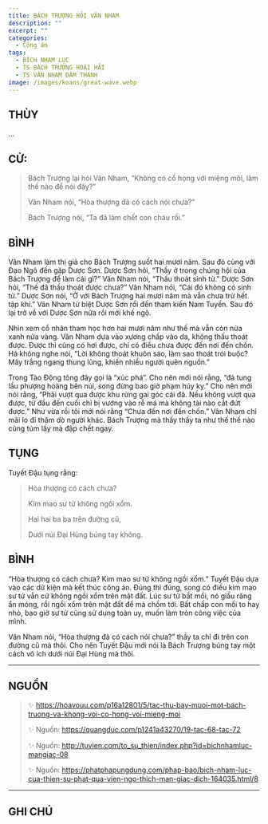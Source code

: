 ```yaml
---
title: BÁCH TRƯỢNG HỎI VÂN NHAM
description: ""
excerpt: ""
categories:
  - Công án
tags:
  - BÍCH NHAM LỤC
  - TS BÁCH TRƯỢNG HOÀI HẢI
  - TS VÂN NHAM ĐÀM THẠNH
image: /images/koans/great-wave.webp
---
```


## THÙY

...

## CỬ:

> Bách Trượng lại hỏi Vân Nham, “Không có cổ họng với miệng môi, làm thế nào để nói đây?” 
> 
> Vân Nham nói, “Hòa thượng đã có cách nói chưa?” 
> 
> Bách Trượng nói, “Ta đã làm chết con cháu rồi.”

## BÌNH

Vân Nham làm thị giả cho Bách Trượng suốt hai mươi năm. Sau đó cùng với Đạo Ngô đến gặp Dược Sơn. Dược Sơn hỏi, “Thầy ở trong chúng hội của Bách Trượng để làm cái gì?” Vân Nham nói, “Thấu thoát sinh tử.” Dược Sơn hỏi, “Thế đã thấu thoát được chưa?” Vân Nham nói, “Cái đó không có sinh tử.” Dược Sơn nói, “Ở với Bách Trượng hai mươi năm mà vẫn chưa trừ hết tập khí.” Vân Nham từ biệt Dược Sơn rồi đến tham kiến Nam Tuyền. Sau đó lại trở về với Dược Sơn nữa rồi mới khế ngộ.

Nhìn xem cổ nhân tham học hơn hai mươi năm như thế mà vẫn còn nửa xanh nửa vàng. Vân Nham dựa vào xương chấp vào da, không thấu thoát được. Được thì cũng có hơi được, chỉ có điều chưa được đến nơi đến chốn. Há không nghe nói, “Lời không thoát khuôn sáo, làm sao thoát trói buộc? Mây trắng ngang thung lũng, khiến nhiều người quên nguồn.”

Trong Tào Động tông đây gọi là “xúc phá”. Cho nên mới nói rằng, “đá tung lầu phượng hoàng bên núi, song đừng bao giờ phạm húy kỵ.” Cho nên mới nói rằng, “Phải vượt qua được khu rừng gai góc cái đã. Nếu không vượt qua được, từ đầu đến cuối chỉ bị vướng vào rễ má mà không tài nào cắt đứt được.” Như vừa rồi tôi mới nói rằng “Chưa đến nơi đến chốn.” Vân Nham chỉ mãi lo đi thăm dò người khác. Bách Trượng mà thấy thầy ta như thế thế nào cũng túm lấy mà đập chết ngay.

## TỤNG

Tuyết Đậu tụng rằng:

> Hòa thượng có cách chưa?
>
> Kim mao sư tử không ngồi xổm.
>
> Hai hai ba ba trên đường cũ,
>
> Dưới núi Đại Hùng búng tay không.

## BÌNH

“Hòa thượng có cách chưa? Kim mao sư tử không ngồi xổm.” Tuyết Đậu dựa vào các dữ kiện mà kết thúc công án. Đúng thì đúng, song có điều kim mao sư tử vẫn cứ không ngồi xổm trên mặt đất. Lúc sư tử bắt mồi, nó giấu răng ẩn móng, rồi ngồi xổm trên mặt đất để mà chồm tới. Bất chấp con mồi to hay nhỏ, bao giờ sư tử cũng sử dụng toàn uy, muốn làm tròn công việc của mình.

Vân Nham nói, “Hòa thượng đã có cách nói chưa?” thầy ta chỉ đi trên con đường cũ mà thôi. Cho nên Tuyết Đậu mới nói là Bách Trượng búng tay một cách vô ích dưới núi Đại Hùng mà thôi.

<hr class="blog-rule" />

## NGUỒN

> ✨ https://hoavouu.com/p16a12801/5/tac-thu-bay-muoi-mot-bach-truong-va-khong-voi-co-hong-voi-mieng-moi
>
> ✨ Nguồn: https://quangduc.com/p1241a43270/19-tac-68-tac-72
>
> ✨ Nguồn: http://tuvien.com/to_su_thien/index.php?id=bichnhamluc-mangiac-08
>
> ✨ Nguồn: https://phatphapungdung.com/phap-bao/bich-nham-luc-cua-thien-su-phat-qua-vien-ngo-thich-man-giac-dich-164035.html/8

<hr class="blog-rule" />

## GHI CHÚ

[^1]: ⭐️ <a href="/masters/ts-bach-truong-hoai-hai/" target="_blank">🔗 TS BÁCH TRƯỢNG HOÀI HẢI</a>

[^2]: ⭐️ <a href="http://thuongchieu.net/index.php/phapthoai/suphu/4785-thiensudamthanh" target="_blank">🔗 TS VÂN NHAM ĐÀM THẠNH</a>
